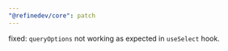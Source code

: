 ```yaml
---
"@refinedev/core": patch
---
```


fixed: `queryOptions` not working as expected in `useSelect` hook.
